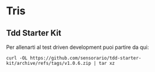 # Tris

## Tdd Starter Kit

Per allenarti al test driven development puoi partire da qui:

```
curl -OL https://github.com/sensorario/tdd-starter-kit/archive/refs/tags/v1.0.6.zip | tar xz
```

